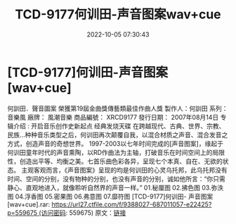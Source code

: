 ﻿---
title: TCD-9177何训田-声音图案wav+cue
date: 2022-10-05 07:30:43
categories: 古典音乐、新世纪、纯音雅乐
tags: 纯音雅乐
---
# [TCD-9177]何训田-声音图案[wav+cue]

何訓田．聲音圖案
榮獲第19屆金曲獎傳藝類最佳作曲人獎
製作人：何訓田
系列： 音樂風
廠牌： 風潮音樂
商品編號： XRCD9177
發行日期： 2007年08月14日
专辑介绍 :
开启音乐创作史新起点 经典发烧天碟
在跨越现代、古典、世界、宗教、民族...种种音乐类型之后，何训田再次颠覆自我，以混合材质之声音、混合发音之方式，创造声音的奇想世界。
1997-2003以七年时间完成的[声音图案]，缘起于何训田童年时代的声音熏陶，以RD作曲法为主轴，打破音乐在时间空间上的局限性，创造出平等、均衡之美。七首乐曲色彩各异，呈现七个本真、自在、无欲的状态。
主观客观而言，《声音图案》呈现的均是何训田的心灵乌托邦，此乌托邦没有时间、空间的分别，没有物种的分别，也没有声音的分别，诚如他所言：“你只需静心、直观地进入，就像聆听自然界的声音一样。”
01.秘厘图
02.拂色图
03.弥泆图
04.浮香图
05.密果图
06.弗意图
07.靡符图
[TCD-9177]何训田-
声音图案[wav+cue].rar: https://url27.ctfile.com/f/9388027-687011057-e22425?p=559675 (访问密码:
559675)
原文：[链接](https://blog.sina.com.cn/s/blog_1647c7e7601030zr8.html)